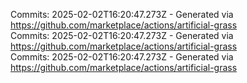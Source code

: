 Commits: 2025-02-02T16:20:47.273Z - Generated via https://github.com/marketplace/actions/artificial-grass
<br>
Commits: 2025-02-02T16:20:47.273Z - Generated via https://github.com/marketplace/actions/artificial-grass
<br>
Commits: 2025-02-02T16:20:47.273Z - Generated via https://github.com/marketplace/actions/artificial-grass
<br>
